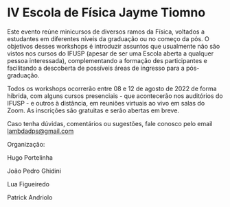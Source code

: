 # IV Escola de Física Jayme Tiomno

Este evento reúne minicursos de diversos ramos da Física, voltados a estudantes em diferentes níveis da graduação ou no começo da pós. O objetivos desses workshops é introduzir assuntos que usualmente não são vistos nos cursos do IFUSP (apesar de ser uma Escola aberta a qualquer pessoa interessada), complementando a formação des participantes e facilitando a descoberta de possíveis áreas de ingresso para a pós-graduação.

Todos os workshops ocorrerão entre 08 e 12 de agosto de 2022 de forma híbrida, com alguns cursos presenciais - que acontecerão nos auditórios do IFUSP - e outros à distância, em reuniões virtuais ao vivo em salas do Zoom. As inscrições são gratuitas e serão abertas em breve.

Caso tenha dúvidas, comentários ou sugestões, fale conosco pelo email lambdadps@gmail.com

Organização:

Hugo Portelinha

João Pedro Ghidini

Lua Figueiredo

Patrick Andriolo
